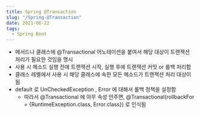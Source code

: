 ```yaml
---
title: Spring @Transaction
slug: "/Spring-@Transaction"
date: 2021-06-22
tags:
  - Spring Boot
---
```


- 메서드나 클래스에 @Transactional 어노테이션을 붙여서 해당 대상이 트랜잭션 처리가 필요한 것임을 명시
- 사용 시 메소드 실행 전에 트랜잭션 시작, 실행 후에 트랜잭션 커밋 or 롤백 처리함
- 클래스 레벨에서 사용 시 해당 클래스에 속한 모든 메소드가 트랜잭션 처리 대상이 됨
- default 로 UnCheckedException , Error 에 대해서 롤백 정책을 설정함
    - 따라서 @Transactional 에 아무 속성 안주면,
    @Transactional(rollbackFor = \{RuntimeException.class, Error.class\}) 로 인식됨
